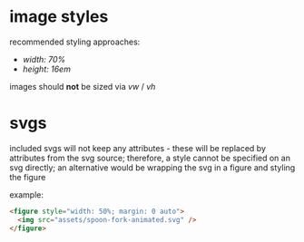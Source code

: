 # image styles

recommended styling approaches:

- _width: 70%_
- _height: 16em_

images should **not** be sized via _vw_ / _vh_

# svgs

included svgs will not keep any attributes - these will be replaced by attributes from the svg source; therefore, a style cannot be specified on an svg directly; an alternative would be wrapping the svg in a figure and styling the figure

example:

```html
<figure style="width: 50%; margin: 0 auto">
  <img src="assets/spoon-fork-animated.svg" />
</figure>
```
